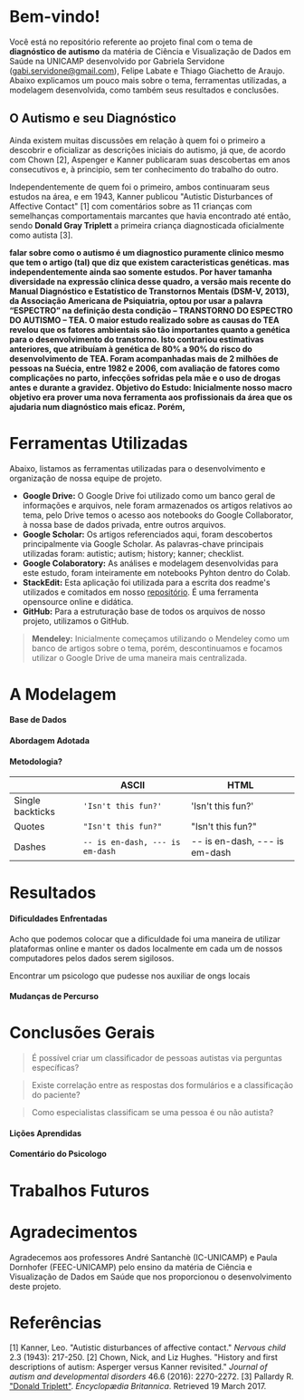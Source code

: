 # Bem-vindo!
Você está no repositório referente ao projeto final com o tema de **diagnóstico de autismo** da matéria de Ciência e Visualização de Dados em Saúde na UNICAMP desenvolvido por Gabriela Servidone (gabi.servidone@gmail.com), Felipe Labate e Thiago Giachetto de Araujo. Abaixo explicamos um pouco mais sobre o tema, ferramentas utilizadas, a modelagem desenvolvida, como também seus resultados e conclusões. 

## O Autismo e seu Diagnóstico
Ainda existem muitas discussões em relação à quem foi o primeiro a descobrir e oficializar as descrições iniciais do autismo, já que, de acordo com Chown [2], Aspenger e Kanner publicaram suas descobertas em anos consecutivos e, à principio, sem ter conhecimento do trabalho do outro. 

Independentemente de quem foi o primeiro, ambos continuaram seus estudos na área, e em 1943, Kanner publicou "Autistic Disturbances of Affective Contact" [1] com comentários sobre as 11 crianças com semelhanças comportamentais marcantes que havia encontrado até então, sendo **Donald Gray Triplett** a primeira criança diagnosticada oficialmente como autista [3].  


**falar sobre como o autismo é um diagnostico puramente clinico mesmo que tem o artigo (tal) que diz que existem caracteristicas genéticas. mas independentemente ainda sao somente estudos. 
Por haver tamanha diversidade na expressão clínica desse quadro, a versão mais recente do Manual Diagnóstico e Estatístico de Transtornos Mentais (DSM-V, 2013), da Associação Americana de Psiquiatria, optou por usar a palavra “ESPECTRO” na definição desta condição – TRANSTORNO DO ESPECTRO DO AUTISMO – TEA.
O maior estudo realizado sobre as causas do TEA revelou que os fatores ambientais são tão importantes quanto a genética para o desenvolvimento do transtorno. Isto contrariou estimativas anteriores, que atribuíam à genética de 80% a 90% do risco do desenvolvimento de TEA. Foram acompanhadas mais de 2 milhões de pessoas na Suécia, entre 1982 e 2006, com avaliação de fatores como complicações no parto, infecções sofridas pela mãe e o uso de drogas antes e durante a gravidez.
**Objetivo do Estudo:** Inicialmente nosso macro objetivo era prover uma nova ferramenta aos profissionais da área que os ajudaria num diagnóstico mais eficaz. Porém,** 

# Ferramentas Utilizadas
Abaixo, listamos as ferramentas utilizadas para o desenvolvimento e organização de nossa equipe de projeto. 

 - **Google Drive:** O Google Drive foi utilizado como um banco geral de informações e arquivos, nele foram armazenados os artigos relativos ao tema, pelo Drive temos o acesso aos notebooks do Google Collaborator, à nossa base de dados privada, entre outros arquivos.  
- **Google Scholar:** Os artigos referenciados aqui, foram descobertos principalmente via Google Scholar. As palavras-chave principais utilizadas foram: autistic; autism; history; kanner; checklist. 
- **Google Colaboratory:** As análises e modelagem desenvolvidas para este estudo, foram inteiramente em notebooks Pyhton dentro do Colab.
- **StackEdit:** Esta aplicação foi utilizada para a escrita dos readme's utilizados e comitados em nosso [repositório](https://github.com/seoruosa/ds-for-healthcare-final-project-autism).  É uma ferramenta opensource online e didática.
- **GitHub:** Para a estruturação base de todos os arquivos de nosso projeto, utilizamos o GitHub.

> **Mendeley:** Inicialmente começamos utilizando o Mendeley como um banco de artigos sobre o tema, porém, descontinuamos e focamos utilizar o Google Drive de uma maneira mais centralizada.  

# A Modelagem
#### Base de Dados
#### Abordagem Adotada
#### Metodologia?
|                |ASCII                          |HTML                         |
|----------------|-------------------------------|-----------------------------|
|Single backticks|`'Isn't this fun?'`            |'Isn't this fun?'            |
|Quotes          |`"Isn't this fun?"`            |"Isn't this fun?"            |
|Dashes          |`-- is en-dash, --- is em-dash`|-- is en-dash, --- is em-dash|

# Resultados

#### Dificuldades Enfrentadas
Acho que podemos colocar que a dificuldade foi uma maneira de utilizar plataformas online e manter os dados localmente em cada um de nossos computadores pelos dados serem sigilosos. 

Encontrar um psicologo que pudesse nos auxiliar de ongs locais


#### Mudanças de Percurso


# Conclusões Gerais

> É possível criar um classificador de pessoas autistas via perguntas específicas?

> Existe correlação entre as respostas dos formulários e a classificação do paciente?

> Como especialistas classificam se uma pessoa é ou não autista?

#### Lições Aprendidas

#### Comentário do Psicologo


# Trabalhos Futuros


# Agradecimentos
Agradecemos aos professores André Santanchè (IC-UNICAMP) e Paula Dornhofer (FEEC-UNICAMP) pelo ensino da matéria de Ciência e Visualização de Dados em Saúde que nos proporcionou o desenvolvimento deste projeto. 

# Referências
[1] Kanner, Leo. "Autistic disturbances of affective contact." _Nervous child_ 2.3 (1943): 217-250.
[2] Chown, Nick, and Liz Hughes. "History and first descriptions of autism: Asperger versus Kanner revisited." _Journal of autism and developmental disorders_ 46.6 (2016): 2270-2272.
[3] Pallardy R. ["Donald Triplett"](https://www.britannica.com/biography/Donald-Triplett). _Encyclopædia Britannica_. Retrieved  19 March  2017.
